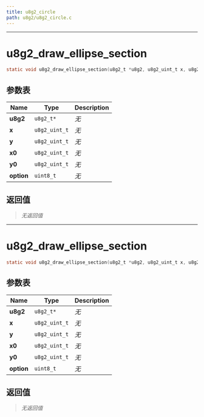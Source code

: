 ```yaml
---
title: u8g2_circle
path: u8g2/u8g2_circle.c
---
```

--------------------------------------------------
# u8g2_draw_ellipse_section

```c
static void u8g2_draw_ellipse_section(u8g2_t *u8g2, u8g2_uint_t x, u8g2_uint_t y, u8g2_uint_t x0, u8g2_uint_t y0, uint8_t option)
```


## 参数表

Name | Type | Description
-----|------|--------------
**u8g2**|`u8g2_t*`| *无*
**x**|`u8g2_uint_t`| *无*
**y**|`u8g2_uint_t`| *无*
**x0**|`u8g2_uint_t`| *无*
**y0**|`u8g2_uint_t`| *无*
**option**|`uint8_t`| *无*

## 返回值

> *无返回值*


--------------------------------------------------
# u8g2_draw_ellipse_section

```c
static void u8g2_draw_ellipse_section(u8g2_t *u8g2, u8g2_uint_t x, u8g2_uint_t y, u8g2_uint_t x0, u8g2_uint_t y0, uint8_t option)
```


## 参数表

Name | Type | Description
-----|------|--------------
**u8g2**|`u8g2_t*`| *无*
**x**|`u8g2_uint_t`| *无*
**y**|`u8g2_uint_t`| *无*
**x0**|`u8g2_uint_t`| *无*
**y0**|`u8g2_uint_t`| *无*
**option**|`uint8_t`| *无*

## 返回值

> *无返回值*


